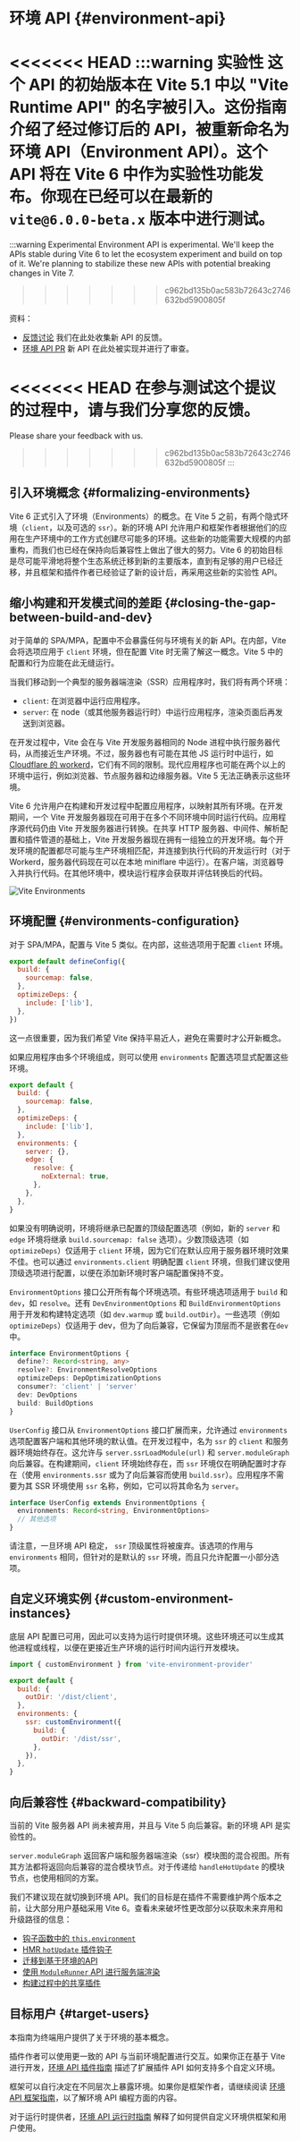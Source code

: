 # 环境 API {#environment-api}

<<<<<<< HEAD
:::warning 实验性
这个 API 的初始版本在 Vite 5.1 中以 "Vite Runtime API" 的名字被引入。这份指南介绍了经过修订后的 API，被重新命名为环境 API（Environment API）。这个 API 将在 Vite 6 中作为实验性功能发布。你现在已经可以在最新的 `vite@6.0.0-beta.x` 版本中进行测试。
=======
:::warning Experimental
Environment API is experimental. We'll keep the APIs stable during Vite 6 to let the ecosystem experiment and build on top of it. We're planning to stabilize these new APIs with potential breaking changes in Vite 7.
>>>>>>> c962bd135b0ac583b72643c2746632bd5900805f

资料：

- [反馈讨论](https://github.com/vitejs/vite/discussions/16358) 我们在此处收集新 API 的反馈。
- [环境 API PR](https://github.com/vitejs/vite/pull/16471) 新 API 在此处被实现并进行了审查。

<<<<<<< HEAD
在参与测试这个提议的过程中，请与我们分享您的反馈。
=======
Please share your feedback with us.
>>>>>>> c962bd135b0ac583b72643c2746632bd5900805f
:::

## 引入环境概念 {#formalizing-environments} 

Vite 6 正式引入了环境（Environments）的概念。在 Vite 5 之前，有两个隐式环境（`client`，以及可选的 `ssr`）。新的环境 API 允许用户和框架作者根据他们的应用在生产环境中的工作方式创建尽可能多的环境。这些新的功能需要大规模的内部重构，而我们也已经在保持向后兼容性上做出了很大的努力。Vite 6 的初始目标是尽可能平滑地将整个生态系统迁移到新的主要版本，直到有足够的用户已经迁移，并且框架和插件作者已经验证了新的设计后，再采用这些新的实验性 API。

## 缩小构建和开发模式间的差距 {#closing-the-gap-between-build-and-dev}

对于简单的 SPA/MPA，配置中不会暴露任何与环境有关的新 API。在内部，Vite 会将选项应用于 `client` 环境，但在配置 Vite 时无需了解这一概念。Vite 5 中的配置和行为应能在此无缝运行。

当我们移动到一个典型的服务器端渲染（SSR）应用程序时，我们将有两个环境：

- `client`: 在浏览器中运行应用程序。
- `server`: 在 node（或其他服务器运行时）中运行应用程序，渲染页面后再发送到浏览器。

在开发过程中，Vite 会在与 Vite 开发服务器相同的 Node 进程中执行服务器代码，从而接近生产环境。不过，服务器也有可能在其他 JS 运行时中运行，如[Cloudflare 的 workerd](https://github.com/cloudflare/workerd)，它们有不同的限制。现代应用程序也可能在两个以上的环境中运行，例如浏览器、节点服务器和边缘服务器。Vite 5 无法正确表示这些环境。

Vite 6 允许用户在构建和开发过程中配置应用程序，以映射其所有环境。在开发期间，一个 Vite 开发服务器现在可用于在多个不同环境中同时运行代码。应用程序源代码仍由 Vite 开发服务器进行转换。在共享 HTTP 服务器、中间件、解析配置和插件管道的基础上，Vite 开发服务器现在拥有一组独立的开发环境。每个开发环境的配置都尽可能与生产环境相匹配，并连接到执行代码的开发运行时（对于 Workerd，服务器代码现在可以在本地 miniflare 中运行）。在客户端，浏览器导入并执行代码。在其他环境中，模块运行程序会获取并评估转换后的代码。

![Vite Environments](../images/vite-environments.svg)

## 环境配置 {#environments-configuration}

对于 SPA/MPA，配置与 Vite 5 类似。在内部，这些选项用于配置 `client` 环境。

```js
export default defineConfig({
  build: {
    sourcemap: false,
  },
  optimizeDeps: {
    include: ['lib'],
  },
})
```

这一点很重要，因为我们希望 Vite 保持平易近人，避免在需要时才公开新概念。

如果应用程序由多个环境组成，则可以使用 `environments` 配置选项显式配置这些环境。

```js
export default {
  build: {
    sourcemap: false,
  },
  optimizeDeps: {
    include: ['lib'],
  },
  environments: {
    server: {},
    edge: {
      resolve: {
        noExternal: true,
      },
    },
  },
}
```

如果没有明确说明，环境将继承已配置的顶级配置选项（例如，新的 `server` 和 `edge` 环境将继承 `build.sourcemap: false` 选项）。少数顶级选项（如 `optimizeDeps`）仅适用于 `client` 环境，因为它们在默认应用于服务器环境时效果不佳。也可以通过 `environments.client` 明确配置 `client` 环境，但我们建议使用顶级选项进行配置，以便在添加新环境时客户端配置保持不变。

`EnvironmentOptions` 接口公开所有每个环境选项。有些环境选项适用于 `build` 和 `dev`，如 `resolve`。还有 `DevEnvironmentOptions` 和 `BuildEnvironmentOptions` 用于开发和构建特定选项（如 `dev.warmup` 或 `build.outDir`）。一些选项（例如`optimizeDeps`）仅适用于 dev，但为了向后兼容，它保留为顶层而不是嵌套在`dev`中。

```ts
interface EnvironmentOptions {
  define?: Record<string, any>
  resolve?: EnvironmentResolveOptions
  optimizeDeps: DepOptimizationOptions
  consumer?: 'client' | 'server'
  dev: DevOptions
  build: BuildOptions
}
```

`UserConfig` 接口从 `EnvironmentOptions` 接口扩展而来，允许通过 `environments` 选项配置客户端和其他环境的默认值。在开发过程中，名为 `ssr` 的 `client` 和服务器环境始终存在。这允许与 `server.ssrLoadModule(url)` 和 `server.moduleGraph` 向后兼容。在构建期间，`client` 环境始终存在，而 `ssr` 环境仅在明确配置时才存在（使用 `environments.ssr` 或为了向后兼容而使用 `build.ssr`）。应用程序不需要为其 SSR 环境使用 `ssr` 名称，例如，它可以将其命名为 `server`。

```ts
interface UserConfig extends EnvironmentOptions {
  environments: Record<string, EnvironmentOptions>
  // 其他选项
}
```

请注意，一旦环境 API 稳定， `ssr` 顶级属性将被废弃。该选项的作用与 `environments` 相同，但针对的是默认的 `ssr` 环境，而且只允许配置一小部分选项。

## 自定义环境实例 {#custom-environment-instances}

底层 API 配置已可用，因此可以支持为运行时提供环境。这些环境还可以生成其他进程或线程，以便在更接近生产环境的运行时间内运行开发模块。

```js
import { customEnvironment } from 'vite-environment-provider'

export default {
  build: {
    outDir: '/dist/client',
  },
  environments: {
    ssr: customEnvironment({
      build: {
        outDir: '/dist/ssr',
      },
    }),
  },
}
```

## 向后兼容性 {#backward-compatibility}

当前的 Vite 服务器 API 尚未被弃用，并且与 Vite 5 向后兼容。新的环境 API 是实验性的。

`server.moduleGraph` 返回客户端和服务器端渲染（ssr）模块图的混合视图。所有其方法都将返回向后兼容的混合模块节点。对于传递给 `handleHotUpdate` 的模块节点，也使用相同的方案。

我们不建议现在就切换到环境 API。我们的目标是在插件不需要维护两个版本之前，让大部分用户基础采用 Vite 6。查看未来破坏性更改部分以获取未来弃用和升级路径的信息：

- [钩子函数中的 `this.environment`](/changes/this-environment-in-hooks)
- [HMR `hotUpdate` 插件钩子](/changes/hotupdate-hook)
- [迁移到基于环境的API](/changes/per-environment-apis)
- [使用 `ModuleRunner` API 进行服务端渲染](/changes/ssr-using-modulerunner)
- [构建过程中的共享插件](/changes/shared-plugins-during-build)

## 目标用户 {#target-users}

本指南为终端用户提供了关于环境的基本概念。

插件作者可以使用更一致的 API 与当前环境配置进行交互。如果你正在基于 Vite 进行开发，[环境 API 插件指南](./api-environment-plugins.md) 描述了扩展插件 API 如何支持多个自定义环境。

框架可以自行决定在不同层次上暴露环境。如果你是框架作者，请继续阅读 [环境 API 框架指南](./api-environment-frameworks.md)，以了解环境 API 编程方面的内容。

对于运行时提供者，[环境 API 运行时指南](./api-environment-runtimes.md) 解释了如何提供自定义环境供框架和用户使用。

